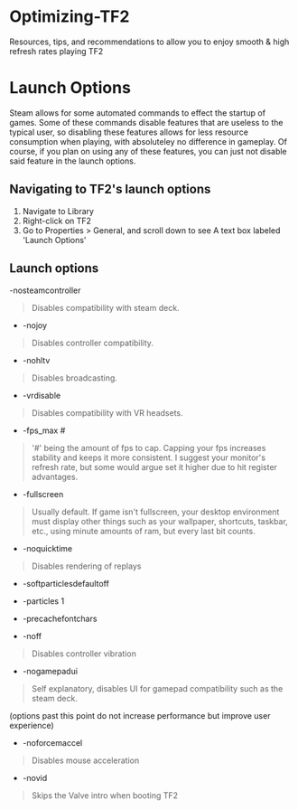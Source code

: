 # Optimizing-TF2
Resources, tips, and recommendations to allow you to enjoy smooth & high refresh rates playing TF2

# Launch Options
Steam allows for some automated commands to effect the startup of games. Some of these commands disable features that are useless to the typical user, so disabling these     features allows for less resource consumption when playing, with absoluteley no difference in gameplay. Of course, if you plan on using any of these features, you can just   not disable said feature in the launch options.

## Navigating to TF2's launch options
1. Navigate to Library
2. Right-click on TF2
3. Go to Properties > General, and scroll down to see A text box labeled 'Launch Options'

## Launch options
-nosteamcontroller
> Disables compatibility with steam deck.
- -nojoy
> Disables controller compatibility.
- -nohltv
> Disables broadcasting.
- -vrdisable
> Disables compatibility with VR headsets.
- -fps_max #
> '#' being the amount of fps to cap. Capping your fps increases stability and keeps it more consistent. I suggest your monitor's refresh rate, but some would argue set it higher due to hit register advantages.
- -fullscreen
> Usually default. If game isn't fullscreen, your desktop environment must display other things such as your wallpaper, shortcuts, taskbar, etc., using minute amounts of ram, but every last bit counts.
- -noquicktime
> Disables rendering of replays
- -softparticlesdefaultoff
> 
- -particles 1
> 
- -precachefontchars
> 
- -noff
> Disables controller vibration
- -nogamepadui
> Self explanatory, disables UI for gamepad compatibility such as the steam deck.
     
(options past this point do not increase performance but improve user experience)

- -noforcemaccel
> Disables mouse acceleration
- -novid
> Skips the Valve intro when booting TF2
